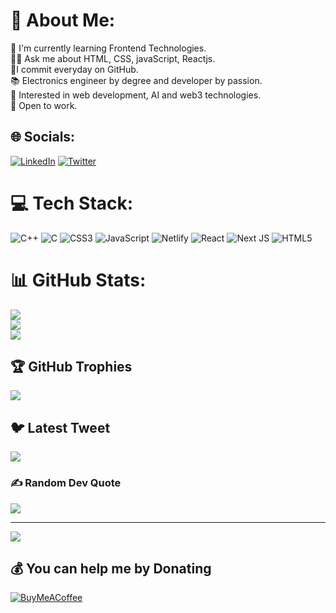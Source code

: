 # 💫 About Me:
🙂 I'm currently learning Frontend Technologies.<br>👨‍💻 Ask me about HTML, CSS, javaScript, Reactjs.<br>🎯I commit everyday on GitHub.<br>📚 Electronics engineer by degree and developer by passion.<br>📡 Interested in web development, AI and web3 technologies.<br>🚀 Open to work.<br>


## 🌐 Socials:
[![LinkedIn](https://img.shields.io/badge/LinkedIn-%230077B5.svg?logo=linkedin&logoColor=white)](https://linkedin.com/in/https://www.linkedin.com/in/pritam-chauhan-5b28ab16a) [![Twitter](https://img.shields.io/badge/Twitter-%231DA1F2.svg?logo=Twitter&logoColor=white)](https://twitter.com/https://twitter.com/Im_pritam18?t=9yovsYIjV9EnILLOYNuTSw&s=09) 

# 💻 Tech Stack:
![C++](https://img.shields.io/badge/c++-%2300599C.svg?style=for-the-badge&logo=c%2B%2B&logoColor=white) ![C](https://img.shields.io/badge/c-%2300599C.svg?style=for-the-badge&logo=c&logoColor=white) ![CSS3](https://img.shields.io/badge/css3-%231572B6.svg?style=for-the-badge&logo=css3&logoColor=white) ![JavaScript](https://img.shields.io/badge/javascript-%23323330.svg?style=for-the-badge&logo=javascript&logoColor=%23F7DF1E) ![Netlify](https://img.shields.io/badge/netlify-%23000000.svg?style=for-the-badge&logo=netlify&logoColor=#00C7B7) ![React](https://img.shields.io/badge/react-%2320232a.svg?style=for-the-badge&logo=react&logoColor=%2361DAFB) ![Next JS](https://img.shields.io/badge/Next-black?style=for-the-badge&logo=next.js&logoColor=white) ![HTML5](https://img.shields.io/badge/html5-%23E34F26.svg?style=for-the-badge&logo=html5&logoColor=white)
# 📊 GitHub Stats:
![](https://github-readme-stats.vercel.app/api?username=pritamrajput&theme=nightowl&hide_border=false&include_all_commits=true&count_private=true)<br/>
![](https://github-readme-streak-stats.herokuapp.com/?user=pritamrajput&theme=nightowl&hide_border=false)<br/>
![](https://github-readme-stats.vercel.app/api/top-langs/?username=pritamrajput&theme=nightowl&hide_border=false&include_all_commits=true&count_private=true&layout=compact)

## 🏆 GitHub Trophies
![](https://github-profile-trophy.vercel.app/?username=pritamrajput&theme=radical&no-frame=false&no-bg=true&margin-w=4)

## 🐦 Latest Tweet
[![](https://gtce.itsvg.in/api?username=https://twitter.com/Im_pritam18?t=9yovsYIjV9EnILLOYNuTSw&s=09)](https://github.com/VishwaGauravIn/github-twitter-card-embed)

### ✍️ Random Dev Quote
![](https://quotes-github-readme.vercel.app/api?type=horizontal&theme=radical)

---
[![](https://visitcount.itsvg.in/api?id=pritamrajput&icon=0&color=0)](https://visitcount.itsvg.in)

  ## 💰 You can help me by Donating
  [![BuyMeACoffee](https://img.shields.io/badge/Buy%20Me%20a%20Coffee-ffdd00?style=for-the-badge&logo=buy-me-a-coffee&logoColor=black)](https://buymeacoffee.com/https://www.buymeacoffee.com/pritamchauh) 

  
<!-- Proudly created with GPRM ( https://gprm.itsvg.in ) -->
